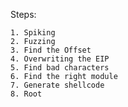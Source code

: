 
Steps:

	1. Spiking
	2. Fuzzing
	3. Find the Offset
	4. Overwriting the EIP
	5. Find bad characters
	6. Find the right module
	7. Generate shellcode
	8. Root